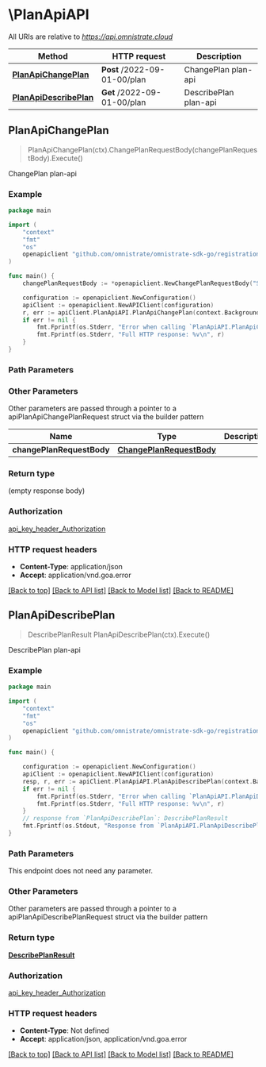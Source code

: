 # \PlanApiAPI

All URIs are relative to *https://api.omnistrate.cloud*

Method | HTTP request | Description
------------- | ------------- | -------------
[**PlanApiChangePlan**](PlanApiAPI.md#PlanApiChangePlan) | **Post** /2022-09-01-00/plan | ChangePlan plan-api
[**PlanApiDescribePlan**](PlanApiAPI.md#PlanApiDescribePlan) | **Get** /2022-09-01-00/plan | DescribePlan plan-api



## PlanApiChangePlan

> PlanApiChangePlan(ctx).ChangePlanRequestBody(changePlanRequestBody).Execute()

ChangePlan plan-api

### Example

```go
package main

import (
	"context"
	"fmt"
	"os"
	openapiclient "github.com/omnistrate/omnistrate-sdk-go/registration"
)

func main() {
	changePlanRequestBody := *openapiclient.NewChangePlanRequestBody("STARTER") // ChangePlanRequestBody | 

	configuration := openapiclient.NewConfiguration()
	apiClient := openapiclient.NewAPIClient(configuration)
	r, err := apiClient.PlanApiAPI.PlanApiChangePlan(context.Background()).ChangePlanRequestBody(changePlanRequestBody).Execute()
	if err != nil {
		fmt.Fprintf(os.Stderr, "Error when calling `PlanApiAPI.PlanApiChangePlan``: %v\n", err)
		fmt.Fprintf(os.Stderr, "Full HTTP response: %v\n", r)
	}
}
```

### Path Parameters



### Other Parameters

Other parameters are passed through a pointer to a apiPlanApiChangePlanRequest struct via the builder pattern


Name | Type | Description  | Notes
------------- | ------------- | ------------- | -------------
 **changePlanRequestBody** | [**ChangePlanRequestBody**](ChangePlanRequestBody.md) |  | 

### Return type

 (empty response body)

### Authorization

[api_key_header_Authorization](../README.md#api_key_header_Authorization)

### HTTP request headers

- **Content-Type**: application/json
- **Accept**: application/vnd.goa.error

[[Back to top]](#) [[Back to API list]](../README.md#documentation-for-api-endpoints)
[[Back to Model list]](../README.md#documentation-for-models)
[[Back to README]](../README.md)


## PlanApiDescribePlan

> DescribePlanResult PlanApiDescribePlan(ctx).Execute()

DescribePlan plan-api

### Example

```go
package main

import (
	"context"
	"fmt"
	"os"
	openapiclient "github.com/omnistrate/omnistrate-sdk-go/registration"
)

func main() {

	configuration := openapiclient.NewConfiguration()
	apiClient := openapiclient.NewAPIClient(configuration)
	resp, r, err := apiClient.PlanApiAPI.PlanApiDescribePlan(context.Background()).Execute()
	if err != nil {
		fmt.Fprintf(os.Stderr, "Error when calling `PlanApiAPI.PlanApiDescribePlan``: %v\n", err)
		fmt.Fprintf(os.Stderr, "Full HTTP response: %v\n", r)
	}
	// response from `PlanApiDescribePlan`: DescribePlanResult
	fmt.Fprintf(os.Stdout, "Response from `PlanApiAPI.PlanApiDescribePlan`: %v\n", resp)
}
```

### Path Parameters

This endpoint does not need any parameter.

### Other Parameters

Other parameters are passed through a pointer to a apiPlanApiDescribePlanRequest struct via the builder pattern


### Return type

[**DescribePlanResult**](DescribePlanResult.md)

### Authorization

[api_key_header_Authorization](../README.md#api_key_header_Authorization)

### HTTP request headers

- **Content-Type**: Not defined
- **Accept**: application/json, application/vnd.goa.error

[[Back to top]](#) [[Back to API list]](../README.md#documentation-for-api-endpoints)
[[Back to Model list]](../README.md#documentation-for-models)
[[Back to README]](../README.md)

